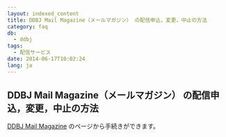 ```yaml
---
layout: indexed_content
title: DDBJ Mail Magazine（メールマガジン） の配信申込，変更，中止の方法
category: faq
db:
  - ddbj
tags: 
  - 配信サービス
date: 2014-06-17T10:02:24
lang: ja
---
```


## DDBJ Mail Magazine（メールマガジン） の配信申込，変更，中止の方法

<a href="/subscribe.html">DDBJ Mail Magazine</a> のページから手続きができます。
